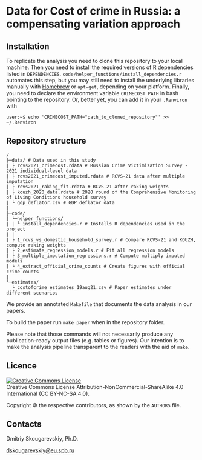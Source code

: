 # Data for Cost of crime in Russia: a compensating variation approach

## Installation

To replicate the analysis you need to clone this repository to your local machine. Then you need to install the required versions of R dependencies listed in `DEPENDENCIES`. `code/helper_functions/install_dependencies.r` automates this step, but you may still need to install the underlying libraries manually with [Homebrew](https://brew.sh) or `apt-get`, depending on your platform. Finally, you need to declare the environment variable `CRIMECOST_PATH` in bash pointing to the repository. Or, better yet, you can add it in your `.Renviron` with
```console
user:~$ echo 'CRIMECOST_PATH="path_to_cloned_repository"' >> ~/.Renviron
```

## Repository structure

```
/
├─data/ # Data used in this study
| ├ rcvs2021_crimecost.rdata # Russian Crime Victimization Survey - 2021 individual-level data
| ├ rcvs2021_crimecost_imputed.rdata # RCVS-21 data after multiple imputation
| ├ rcvs2021_raking_fit.rdata # RCVS-21 after raking weights
| ├ kouzh_2020_data.rdata # 2020 round of the Comprehensive Monitoring of Living Conditions household survey
| └ gdp_deflator.csv # GDP deflator data
|
├─code/
| └─helper_functions/
| | └ install_dependencies.r # Installs R dependencies used in the project 
| |
| ├ 1_rcvs_vs_domestic_household_survey.r # Compare RCVS-21 and KOUZH, compute raking weights
| ├ 2_estimate_regression_models.r # Fit all regression models
| ├ 3_multiple_imputation_regressions.r # Compute multiply imputed models
| └ 4_extract_official_crime_counts # Create figures with official crime counts
|
└─estimates/
  └ costofcrime_estimates_19aug21.csv # Paper estimates under different scenarios
```

We provide an annotated `Makefile` that documents the data analysis in our papers.

To build the paper run `make paper` when in the repository folder.

Please note that those commands will not necessarily produce any publication-ready output files (e.g. tables or figures). Our intention is to make the analysis pipeline transparent to the readers with the aid of `make`.


## Licence
<a rel="license" href="https://creativecommons.org/licenses/by-nc-sa/4.0/"><img alt="Creative Commons License" style="border-width:0" src="https://i.creativecommons.org/l/by-nc-sa/4.0/88x31.png" /></a><br />
Creative Commons License Attribution-NonCommercial-ShareAlike 4.0 International (CC BY-NC-SA 4.0).

Copyright © the respective contributors, as shown by the `AUTHORS` file.

## Contacts
Dmitriy Skougarevskiy, Ph.D.

dskougarevskiy@eu.spb.ru
